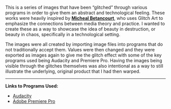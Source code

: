This is a series of images that have been “glitched” through various programs in order to give them an abstract and technological feeling. These works were heavily inspired by **[Micheal Betancourt](https://michaelbetancourt.com/)**, who uses Glitch Art to emphasize the connections between media theory and practice. I wanted to create these as a way to showcase the idea of beauty in destruction, or beauty in chaos, specifically in a technological setting.

The images were all created by importing image files into programs that do not traditionally accept them. Values were then changed and they were exported as images again to give me the glitch effect with some of the key programs used being Audacity and Premiere Pro. Having the images being visible through the glitches themselves was also intentional as a way to still illustrate the underlying, original product that I had then warped.

---

**Links to Programs Used:**

- [Audacity](https://www.audacityteam.org/)
- [Adobe Premiere Pro](https://www.adobe.com/products/premiere.html)
